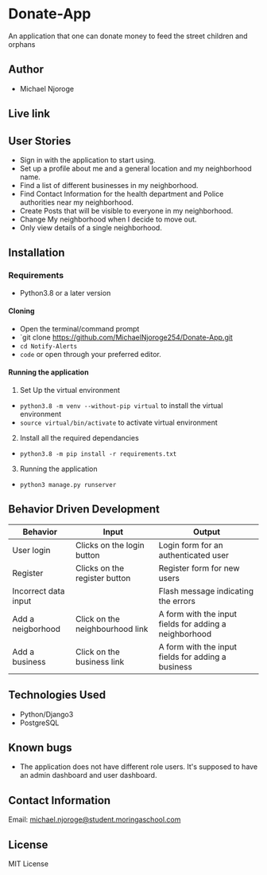 # Donate-App
An application that one can donate money to feed the street children and orphans 

## Author
- Michael Njoroge

## Live link

## User Stories

- Sign in with the application to start using.
- Set up a profile about me and a general location and my neighborhood name.
- Find a list of different businesses in my neighborhood.
- Find Contact Information for the health department and Police authorities near my neighborhood.
- Create Posts that will be visible to everyone in my neighborhood.
- Change My neighborhood when I decide to move out.
- Only view details of a single neighborhood.

## Installation

### Requirements

- Python3.8 or a later version

#### Cloning

- Open the terminal/command prompt
- `git clone https://github.com/MichaelNjoroge254/Donate-App.git
- `cd Notify-Alerts`
- `code` or open through your preferred editor.

#### Running the application

1. Set Up the virtual environment
- `python3.8 -m venv --without-pip virtual` to install the virtual environment
- `source virtual/bin/activate` to activate virtual environment

2. Install all the required dependancies
- `python3.8 -m pip install -r requirements.txt`

3. Running the application
- `python3 manage.py runserver`

## Behavior Driven Development

|Behavior|Input|Output|
|--------|-----|------|
|User login|Clicks on the login button|Login form for an authenticated user|
|Register|Clicks on the register button|Register form for new users|
|Incorrect data input||Flash message indicating the errors|
|Add a neigborhood|Click on the neighbourhood link|A form with the input fields for adding a neighborhood|
|Add a business|Click on the business link|A form with the input fields for adding a business|

## Technologies Used

- Python/Django3
- PostgreSQL

## Known bugs

- The application does not have different role users. It's supposed to have an admin dashboard and user dashboard.

## Contact Information

Email: michael.njoroge@student.moringaschool.com

## License

MIT License
